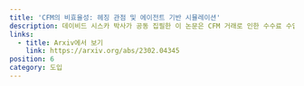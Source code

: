 ```yaml
---
title: 'CFM의 비효율성: 헤징 관점 및 에이전트 기반 시뮬레이션'
description: 데이비드 시스카 박사가 공동 집필한 이 논문은 CFM 거래로 인한 수수료 수입이 유동성 공급자가 시장 위험에 대한 노출을 헤지하기에 충분한지 여부를 살펴봅니다.
links:
  - title: Arxiv에서 보기
    link: https://arxiv.org/abs/2302.04345
position: 6
category: 도입
---
```

